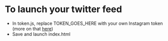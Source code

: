 # To launch your twitter feed

* In token.js, replace TOKEN_GOES_HERE with your own Instagram token (more on that [here](https://www.instagram.com/developer/authentication/))
* Save and launch index.html
